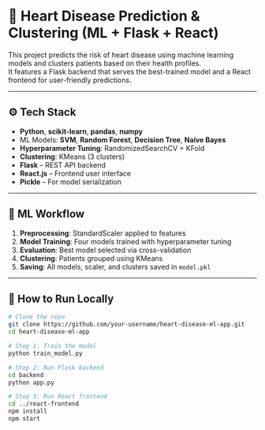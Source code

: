 # 💓 Heart Disease Prediction & Clustering (ML + Flask + React)

This project predicts the risk of heart disease using machine learning models and clusters patients based on their health profiles.  
It features a Flask backend that serves the best-trained model and a React frontend for user-friendly predictions.

---

## ⚙️ Tech Stack

- **Python**, **scikit-learn**, **pandas**, **numpy**
- ML Models: **SVM**, **Random Forest**, **Decision Tree**, **Naive Bayes**
- **Hyperparameter Tuning**: RandomizedSearchCV + KFold
- **Clustering**: KMeans (3 clusters)
- **Flask** – REST API backend
- **React.js** – Frontend user interface
- **Pickle** – For model serialization

---

## 🧠 ML Workflow

1. **Preprocessing**: StandardScaler applied to features  
2. **Model Training**: Four models trained with hyperparameter tuning  
3. **Evaluation**: Best model selected via cross-validation  
4. **Clustering**: Patients grouped using KMeans  
5. **Saving**: All models, scaler, and clusters saved in `model.pkl`

---

## 🚀 How to Run Locally

```bash
# Clone the repo
git clone https://github.com/your-username/heart-disease-ml-app.git
cd heart-disease-ml-app

# Step 1: Train the model
python train_model.py

# Step 2: Run Flask backend
cd backend
python app.py

# Step 3: Run React frontend
cd ../react-frontend
npm install
npm start


